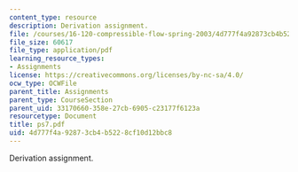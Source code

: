 ```yaml
---
content_type: resource
description: Derivation assignment.
file: /courses/16-120-compressible-flow-spring-2003/4d777f4a92873cb4b5228cf10d12bbc8_ps7.pdf
file_size: 60617
file_type: application/pdf
learning_resource_types:
- Assignments
license: https://creativecommons.org/licenses/by-nc-sa/4.0/
ocw_type: OCWFile
parent_title: Assignments
parent_type: CourseSection
parent_uid: 33170660-358e-27cb-6905-c23177f6123a
resourcetype: Document
title: ps7.pdf
uid: 4d777f4a-9287-3cb4-b522-8cf10d12bbc8
---
```

Derivation assignment.
